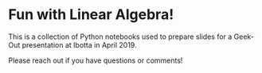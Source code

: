 # Fun with Linear Algebra!

This is a collection of Python notebooks used to prepare slides for a Geek-Out presentation at Ibotta in April 2019.

Please reach out if you have questions or comments!
